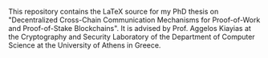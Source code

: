 This repository contains the LaTeX source for my PhD thesis on "Decentralized
Cross-Chain Communication Mechanisms for Proof-of-Work and Proof-of-Stake
Blockchains". It is advised by Prof. Aggelos Kiayias at the Cryptography and
Security Laboratory of the Department of Computer Science at the University of
Athens in Greece.
